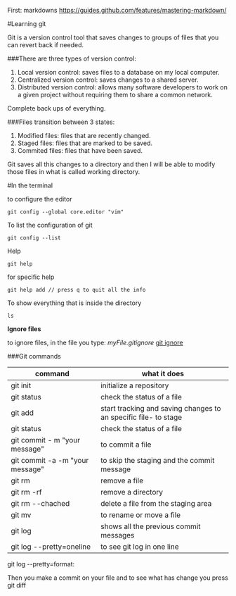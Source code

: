 First: markdowns https://guides.github.com/features/mastering-markdown/

#Learning git

Git is a version control tool that saves changes to groups of files that you can revert back if needed.

###There are three types of version control:

1. Local version control: saves files to a database on my local computer.
2. Centralized version control: saves changes to a shared server.
3. Distributed version control:  allows many software developers to work on a given project without requiring them to share a common network. 

Complete back ups of everything.

###Files transition between 3 states:
1. Modified files: files that are recently changed.
2. Staged files: files that are marked to be saved.
3. Commited files: files that have been saved.

Git saves all this changes to a directory and then I will be able to modify those files in what is called working directory.

#In the terminal

to configure the editor
```
git config --global core.editor "vim" 
```

To list the configuration of git

```
git config --list
```
Help

```
git help
```

for specific help

```
git help add // press q to quit all the info
```

To show everything that is inside the directory
```
ls
```
**Ignore files**

to ignore files, in the file you type:
*myFile.gitignore*
[git ignore](https://github.com/github/gitignore)

###Git commands

command | what it does
-----------|-----------
git init | initialize a repository
git status | check the status of a file
git add | start tracking and saving changes to an specific file- to stage
git status | check the status of a file
git commit - m "your message" | to commit a file
git commit -a -m "your message"| to skip the staging and the commit message
git rm | remove a file
git rm -rf | remove a directory
git rm --chached | delete a file from the staging area
git mv | to rename or move a file
git log | shows all the previous commit messages
git log --pretty=oneline | to see git log in one line
git log --pretty=format: 




Then you make a commit on your file and to see what has change you press git diff



